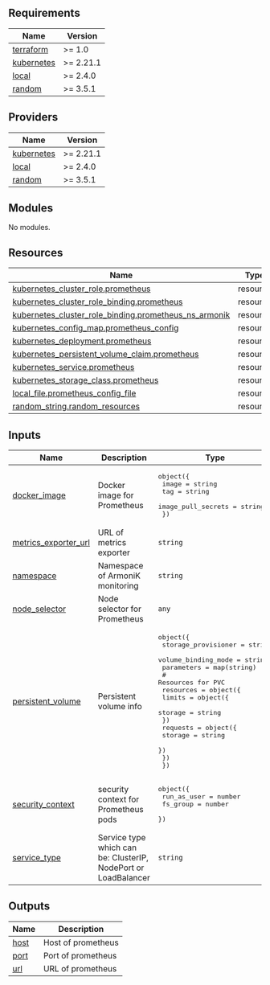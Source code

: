 <!-- BEGIN_TF_DOCS -->
## Requirements

| Name | Version |
|------|---------|
| <a name="requirement_terraform"></a> [terraform](#requirement\_terraform) | >= 1.0 |
| <a name="requirement_kubernetes"></a> [kubernetes](#requirement\_kubernetes) | >= 2.21.1 |
| <a name="requirement_local"></a> [local](#requirement\_local) | >= 2.4.0 |
| <a name="requirement_random"></a> [random](#requirement\_random) | >= 3.5.1 |

## Providers

| Name | Version |
|------|---------|
| <a name="provider_kubernetes"></a> [kubernetes](#provider\_kubernetes) | >= 2.21.1 |
| <a name="provider_local"></a> [local](#provider\_local) | >= 2.4.0 |
| <a name="provider_random"></a> [random](#provider\_random) | >= 3.5.1 |

## Modules

No modules.

## Resources

| Name | Type |
|------|------|
| [kubernetes_cluster_role.prometheus](https://registry.terraform.io/providers/hashicorp/kubernetes/latest/docs/resources/cluster_role) | resource |
| [kubernetes_cluster_role_binding.prometheus](https://registry.terraform.io/providers/hashicorp/kubernetes/latest/docs/resources/cluster_role_binding) | resource |
| [kubernetes_cluster_role_binding.prometheus_ns_armonik](https://registry.terraform.io/providers/hashicorp/kubernetes/latest/docs/resources/cluster_role_binding) | resource |
| [kubernetes_config_map.prometheus_config](https://registry.terraform.io/providers/hashicorp/kubernetes/latest/docs/resources/config_map) | resource |
| [kubernetes_deployment.prometheus](https://registry.terraform.io/providers/hashicorp/kubernetes/latest/docs/resources/deployment) | resource |
| [kubernetes_persistent_volume_claim.prometheus](https://registry.terraform.io/providers/hashicorp/kubernetes/latest/docs/resources/persistent_volume_claim) | resource |
| [kubernetes_service.prometheus](https://registry.terraform.io/providers/hashicorp/kubernetes/latest/docs/resources/service) | resource |
| [kubernetes_storage_class.prometheus](https://registry.terraform.io/providers/hashicorp/kubernetes/latest/docs/resources/storage_class) | resource |
| [local_file.prometheus_config_file](https://registry.terraform.io/providers/hashicorp/local/latest/docs/resources/file) | resource |
| [random_string.random_resources](https://registry.terraform.io/providers/hashicorp/random/latest/docs/resources/string) | resource |

## Inputs

| Name | Description | Type | Default | Required |
|------|-------------|------|---------|:--------:|
| <a name="input_docker_image"></a> [docker\_image](#input\_docker\_image) | Docker image for Prometheus | <pre>object({<br>    image              = string<br>    tag                = string<br>    image_pull_secrets = string<br>  })</pre> | n/a | yes |
| <a name="input_metrics_exporter_url"></a> [metrics\_exporter\_url](#input\_metrics\_exporter\_url) | URL of metrics exporter | `string` | n/a | yes |
| <a name="input_namespace"></a> [namespace](#input\_namespace) | Namespace of ArmoniK monitoring | `string` | n/a | yes |
| <a name="input_node_selector"></a> [node\_selector](#input\_node\_selector) | Node selector for Prometheus | `any` | `{}` | no |
| <a name="input_persistent_volume"></a> [persistent\_volume](#input\_persistent\_volume) | Persistent volume info | <pre>object({<br>    storage_provisioner = string<br>    volume_binding_mode = string<br>    parameters          = map(string)<br>    # Resources for PVC<br>    resources = object({<br>      limits = object({<br>        storage = string<br>      })<br>      requests = object({<br>        storage = string<br>      })<br>    })<br>  })</pre> | `null` | no |
| <a name="input_security_context"></a> [security\_context](#input\_security\_context) | security context for Prometheus pods | <pre>object({<br>    run_as_user = number<br>    fs_group    = number<br>  })</pre> | <pre>{<br>  "fs_group": 65534,<br>  "run_as_user": 65534<br>}</pre> | no |
| <a name="input_service_type"></a> [service\_type](#input\_service\_type) | Service type which can be: ClusterIP, NodePort or LoadBalancer | `string` | n/a | yes |

## Outputs

| Name | Description |
|------|-------------|
| <a name="output_host"></a> [host](#output\_host) | Host of prometheus |
| <a name="output_port"></a> [port](#output\_port) | Port of prometheus |
| <a name="output_url"></a> [url](#output\_url) | URL of prometheus |
<!-- END_TF_DOCS -->
